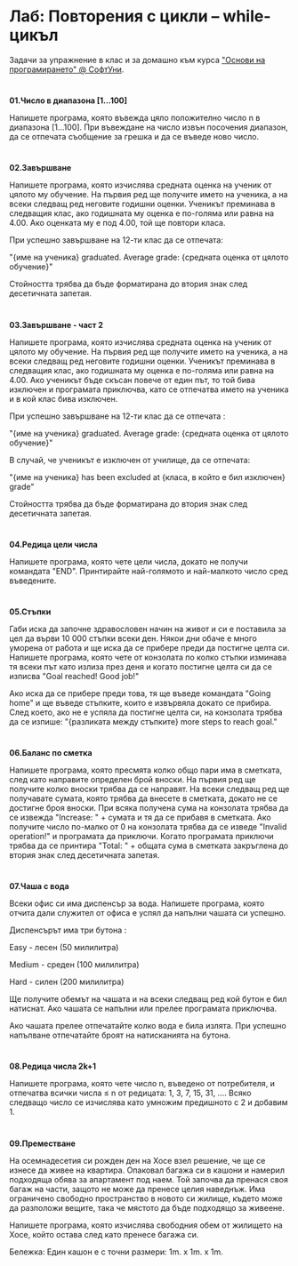 ﻿# Лаб: Повторения с цикли – while-цикълЗадачи за упражнение в клас и за домашно към курса [&quot;Основи на програмирането&quot; @ СофтУни](https://softuni.bg/courses/programming-basics).#**01.Число в диапазона [1…100]**Напишете програма, която въвежда цяло положително число n в диапазона [1…100]. При въвеждане на число извън посочения диапазон, да се отпечата съобщение за грешка и да се въведе ново число.#**02.Завършване**Напишете програма, която изчислява средната оценка на ученик от цялото му обучение. На първия ред ще получите името на ученика, а на всеки следващ ред неговите годишни оценки. Ученикът преминава в следващия клас, ако годишната му оценка е по-голяма или равна на 4.00. Ако оценката му е под 4.00, той ще повтори класа.При успешно завършване на 12-ти клас да се отпечата: "{име на ученика} graduated. Average grade: {средната оценка от цялото обучение}"Стойността трябва да бъде форматирана до втория знак след десетичната запетая.#**03.Завършване - част 2**Напишете програма, която изчислява средната оценка на ученик от цялото му обучение. На първия ред ще получите името на ученика, а на всеки следващ ред неговите годишни оценки. Ученикът преминава в следващия клас, ако годишната му оценка е по-голяма или равна на 4.00. Ако ученикът бъде скъсан повече от един път, то той бива изключен и програмата приключва, като се отпечатва името на ученика и в кой клас бива изключен. При успешно завършване на 12-ти клас да се отпечата : "{име на ученика} graduated. Average grade: {средната оценка от цялото обучение}"В случай, че ученикът е изключен от училище, да се отпечата:"{име на ученика} has been excluded at {класа, в който е бил изключен} grade"Стойността трябва да бъде форматирана до втория знак след десетичната запетая.  #**04.Редица цели числа**Напишете програма, която чете цели числа, докато не получи командата "END". Принтирайте най-голямото и най-малкото число сред въведените.#**05.Стъпки**Габи иска да започне здравословен начин на живот и си е поставила за цел да върви 10 000 стъпки всеки ден. Някои дни обаче е много уморена от работа и ще иска да се прибере преди да постигне целта си. Напишете програма, която чете от конзолата по колко стъпки изминава тя всеки път като излиза през деня и когато постигне целта си да се изписва "Goal reached! Good job!"  Ако иска да се прибере преди това, тя ще въведе командата "Going home" и ще въведе стъпките, които е извървяла докато се прибира. След което, ако не е успяла да постигне целта си, на конзолата трябва да се изпише: "{разликата между стъпките} more steps to reach goal."#**06.Баланс по сметка**Напишете програма, която пресмята колко общо пари има в сметката, след като направите определен брой вноски. На първия ред ще получите колко вноски трябва да се направят. На всеки следващ ред ще получавате сумата, която трябва да внесете в сметката, докато не се достигне броя вноски. При всяка получена сума на конзолата трябва да се извежда "Increase: " + сумата и тя да се прибавя в сметката. Ако получите число по-малко от 0 на конзолата трябва да се изведе "Invalid operation!" и програмата да приключи. Когато програмата приключи трябва да се принтира "Total: " + общата сума в сметката закръглена до втория знак след десетичната запетая. #**07.Чаша с вода**Всеки офис си има диспенсър за вода. Напишете програма, която отчита дали служител от офиса е успял да напълни чашата си успешно.Диспенсърът има три бутона :Easy - лесен (50 милилитра)Medium - среден (100 милилитра)Hard - силен (200 милилитра)Ще получите обемът на чашата и на всеки следващ ред кой бутон е бил натиснат. Ако чашата се напълни или прелее програмата приключва. Ако чашата прелее отпечатайте колко вода е била излята. При успешно напълване отпечатайте броят на натисканията на бутона.#**08.Редица числа 2k+1**Напишете програма, която чете число n, въведено от потребителя, и отпечатва всички числа ≤ n от редицата: 1, 3, 7, 15, 31, …. Всяко следващо число се изчислява като умножим предишното с 2 и добавим 1.#**09.Преместване**На осемнадесетия си рожден ден на Хосе взел решение, че ще се изнесе да живее на квартира. Опаковал багажа си в кашони и намерил подходяща обява за апартамент под наем. Той започва да пренася своя багаж на части, защото не може да пренесе целия наведнъж. Има ограничено свободно пространство в новото си жилище, където може да разположи вещите, така че мястото да бъде подходящо за живеене.Напишете програма, която изчислява свободния обем от жилището на Хосе, който остава след като пренесе багажа си. Бележка: Един кашон е с точни размери:  1m. x 1m. x 1m.